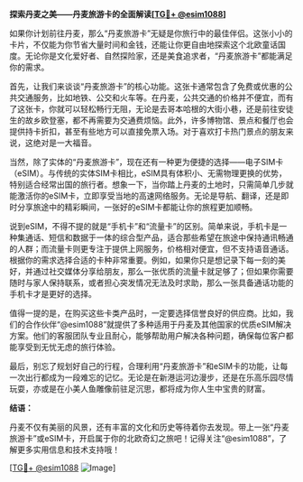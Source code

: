 **探索丹麦之美——丹麦旅游卡的全面解读[[TG💪+ @esim1088](https://t.me/s/esim1088)]**

如果你计划前往丹麦，那么“丹麦旅游卡”无疑是你旅行中的最佳伴侣。这张小小的卡片，不仅能为你节省大量时间和金钱，还能让你更自由地探索这个北欧童话国度。无论你是文化爱好者、自然探险家，还是美食追求者，“丹麦旅游卡”都能满足你的需求。

首先，让我们来谈谈“丹麦旅游卡”的核心功能。这张卡通常包含了免费或优惠的公共交通服务，比如地铁、公交和火车等。在丹麦，公共交通的价格并不便宜，而有了这张卡，你就可以轻松畅行无阻，无论是去哥本哈根的大街小巷，还是前往安徒生的故乡欧登塞，都不再需要为交通费烦恼。此外，许多博物馆、景点和餐厅也会提供持卡折扣，甚至有些地方可以直接免票入场。对于喜欢打卡热门景点的朋友来说，这绝对是一大福音。

当然，除了实体的“丹麦旅游卡”，现在还有一种更为便捷的选择——电子SIM卡（eSIM）。与传统的实体SIM卡相比，eSIM具有体积小、无需物理更换的优势，特别适合经常出国的旅行者。想象一下，当你踏上丹麦的土地时，只需简单几步就能激活你的eSIM卡，立即享受当地的高速网络服务。无论是导航、翻译，还是即时分享旅途中的精彩瞬间，一张好的eSIM卡都能让你的旅程更加顺畅。

说到eSIM，不得不提的就是“手机卡”和“流量卡”的区别。简单来说，手机卡是一种集通话、短信和数据于一体的综合型产品，适合那些希望在旅途中保持通讯畅通的人群；而流量卡则更专注于提供上网服务，价格相对便宜，但不支持语音通话。根据你的需求选择合适的卡种非常重要。例如，如果你只是想记录下每一刻的美好，并通过社交媒体分享给朋友，那么一张优质的流量卡就足够了；但如果你需要随时与家人保持联系，或者担心突发情况无法及时求助，那么一张具备通话功能的手机卡才是更好的选择。

值得一提的是，在购买这些卡类产品时，一定要选择信誉良好的供应商。比如，我们的合作伙伴“@esim1088”就提供了多种适用于丹麦及其他国家的优质eSIM解决方案。他们的客服团队专业且耐心，能够帮助用户解决各种问题，确保每位客户都能享受到无忧无虑的旅行体验。

最后，别忘了规划好自己的行程，合理利用“丹麦旅游卡”和eSIM卡的功能，让每一次出行都成为一段难忘的记忆。无论是在新港运河边漫步，还是在乐高乐园尽情玩耍，亦或是在小美人鱼雕像前驻足沉思，都将成为你人生中宝贵的财富。

**结语：**

丹麦不仅有美丽的风景，还有丰富的文化和历史等待着你去发现。带上一张“丹麦旅游卡”或eSIM卡，开启属于你的北欧奇幻之旅吧！记得关注“@esim1088”，了解更多实用信息和技术支持哦！

[[TG💪+ @esim1088](https://t.me/s/esim1088) ![Image](https://i.postimg.cc/4NQfJmqS/Snipaste-2025-05-13-00-14-12.png)]